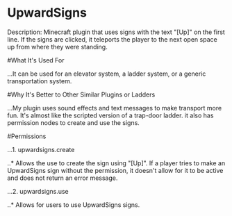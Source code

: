 # UpwardSigns

Description: Minecraft plugin that uses signs with the text "[Up]" on the first line. If the signs are clicked, it teleports the player to the next open space up from where they were standing.

#What It's Used For

...It can be used for an elevator system, a ladder system, or a generic transportation system.


#Why It's Better to Other Similar Plugins or Ladders

...My plugin uses sound effects and text messages to make transport more fun. It's almost like the scripted version of a trap-door ladder.  it also has permission nodes to create and use the signs.


#Permissions

...1. upwardsigns.create

..* Allows the use to create the sign using "[Up]". If a player tries to make an UpwardSigns sign without the permission, it doesn't allow for it to be active and does not return an error message.

...2. upwardsigns.use 

..* Allows for users to use UpwardSigns signs.
